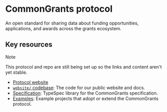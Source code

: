 # CommonGrants protocol

An open standard for sharing data about funding opportunities, applications, and awards across the grants ecosystem.

## Key resources

>[!NOTE]
> This protocol and repo are still being set up so the links and content aren't yet stable.

- [Protocol website](https://hhs.github.io/simpler-grants-protocol/)
- [`website/` codebase](website): The code for our public website and docs.
- [Specification](specs): TypeSpec library for the CommonGrants specification.
- [Examples](examples): Example projects that adopt or extend the CommonGrants protocol.
